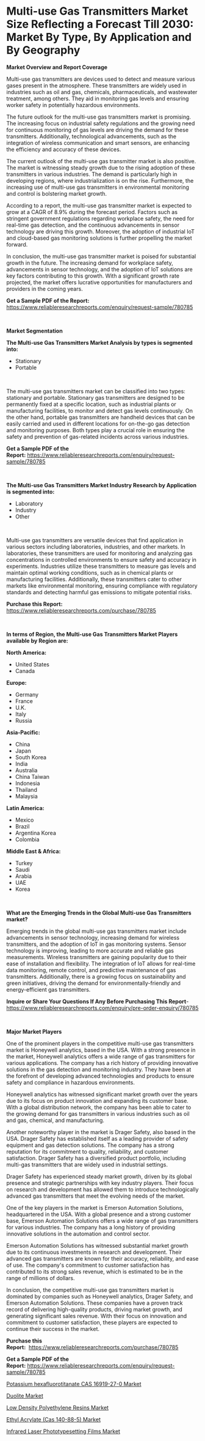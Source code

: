 <p><h1>Multi-use Gas Transmitters Market Size Reflecting a Forecast Till 2030: Market By Type, By Application and By Geography</h1></p><p><strong>Market Overview and Report Coverage</strong></p>
<p><p>Multi-use gas transmitters are devices used to detect and measure various gases present in the atmosphere. These transmitters are widely used in industries such as oil and gas, chemicals, pharmaceuticals, and wastewater treatment, among others. They aid in monitoring gas levels and ensuring worker safety in potentially hazardous environments.</p><p>The future outlook for the multi-use gas transmitters market is promising. The increasing focus on industrial safety regulations and the growing need for continuous monitoring of gas levels are driving the demand for these transmitters. Additionally, technological advancements, such as the integration of wireless communication and smart sensors, are enhancing the efficiency and accuracy of these devices.</p><p>The current outlook of the multi-use gas transmitter market is also positive. The market is witnessing steady growth due to the rising adoption of these transmitters in various industries. The demand is particularly high in developing regions, where industrialization is on the rise. Furthermore, the increasing use of multi-use gas transmitters in environmental monitoring and control is bolstering market growth.</p><p>According to a report, the multi-use gas transmitter market is expected to grow at a CAGR of 8.9% during the forecast period. Factors such as stringent government regulations regarding workplace safety, the need for real-time gas detection, and the continuous advancements in sensor technology are driving this growth. Moreover, the adoption of industrial IoT and cloud-based gas monitoring solutions is further propelling the market forward.</p><p>In conclusion, the multi-use gas transmitter market is poised for substantial growth in the future. The increasing demand for workplace safety, advancements in sensor technology, and the adoption of IoT solutions are key factors contributing to this growth. With a significant growth rate projected, the market offers lucrative opportunities for manufacturers and providers in the coming years.</p></p>
<p><strong>Get a Sample PDF of the Report:</strong> <a href="https://www.reliableresearchreports.com/enquiry/request-sample/780785">https://www.reliableresearchreports.com/enquiry/request-sample/780785</a></p>
<p>&nbsp;</p>
<p><strong>Market Segmentation</strong></p>
<p><strong>The Multi-use Gas Transmitters Market Analysis by types is segmented into:</strong></p>
<p><ul><li>Stationary</li><li>Portable</li></ul></p>
<p>&nbsp;</p>
<p><p>The multi-use gas transmitters market can be classified into two types: stationary and portable. Stationary gas transmitters are designed to be permanently fixed at a specific location, such as industrial plants or manufacturing facilities, to monitor and detect gas levels continuously. On the other hand, portable gas transmitters are handheld devices that can be easily carried and used in different locations for on-the-go gas detection and monitoring purposes. Both types play a crucial role in ensuring the safety and prevention of gas-related incidents across various industries.</p></p>
<p><strong>Get a Sample PDF of the Report:</strong>&nbsp;<a href="https://www.reliableresearchreports.com/enquiry/request-sample/780785">https://www.reliableresearchreports.com/enquiry/request-sample/780785</a></p>
<p>&nbsp;</p>
<p><strong>The Multi-use Gas Transmitters Market Industry Research by Application is segmented into:</strong></p>
<p><ul><li>Laboratory</li><li>Industry</li><li>Other</li></ul></p>
<p>&nbsp;</p>
<p><p>Multi-use gas transmitters are versatile devices that find application in various sectors including laboratories, industries, and other markets. In laboratories, these transmitters are used for monitoring and analyzing gas concentrations in controlled environments to ensure safety and accuracy in experiments. Industries utilize these transmitters to measure gas levels and maintain optimal working conditions, such as in chemical plants or manufacturing facilities. Additionally, these transmitters cater to other markets like environmental monitoring, ensuring compliance with regulatory standards and detecting harmful gas emissions to mitigate potential risks.</p></p>
<p><strong>Purchase this Report:</strong>&nbsp; <a href="https://www.reliableresearchreports.com/purchase/780785">https://www.reliableresearchreports.com/purchase/780785</a></p>
<p>&nbsp;</p>
<p><strong>In terms of Region, the Multi-use Gas Transmitters Market Players available by Region are:</strong></p>
<p>
    <p> <strong> North America: </strong>
        <ul>
            <li>United States</li>
            <li>Canada</li>
        </ul>
        </p> 
    <p> <strong> Europe: </strong>
        <ul>
            <li>Germany</li>
            <li>France</li>
            <li>U.K.</li>
            <li>Italy</li>
            <li>Russia</li>
        </ul>
        </p> 
    <p> <strong> Asia-Pacific: </strong>
        <ul>
            <li>China</li>
            <li>Japan</li>
            <li>South Korea</li>
            <li>India</li>
            <li>Australia</li>
            <li>China Taiwan</li>
            <li>Indonesia</li>
            <li>Thailand</li>
            <li>Malaysia</li>
        </ul>
        </p> 
    <p> <strong> Latin America: </strong>
        <ul>
            <li>Mexico</li>
            <li>Brazil</li>
            <li>Argentina Korea</li>
            <li>Colombia</li>
        </ul>
        </p> 
    <p> <strong> Middle East & Africa: </strong>
        <ul>
            <li>Turkey</li>
            <li>Saudi</li>
            <li>Arabia</li>
            <li>UAE</li>
            <li>Korea</li>
        </ul>
    </p>
    </p>
<p>&nbsp;</p>
<p><strong>What are the Emerging Trends in the Global Multi-use Gas Transmitters market?</strong></p>
<p><p>Emerging trends in the global multi-use gas transmitters market include advancements in sensor technology, increasing demand for wireless transmitters, and the adoption of IoT in gas monitoring systems. Sensor technology is improving, leading to more accurate and reliable gas measurements. Wireless transmitters are gaining popularity due to their ease of installation and flexibility. The integration of IoT allows for real-time data monitoring, remote control, and predictive maintenance of gas transmitters. Additionally, there is a growing focus on sustainability and green initiatives, driving the demand for environmentally-friendly and energy-efficient gas transmitters.</p></p>
<p><strong>Inquire or Share Your Questions If Any Before Purchasing This Report</strong>- <a href="https://www.reliableresearchreports.com/enquiry/pre-order-enquiry/780785">https://www.reliableresearchreports.com/enquiry/pre-order-enquiry/780785</a></p>
<p>&nbsp;</p>
<p><strong>Major Market Players</strong></p>
<p><p>One of the prominent players in the competitive multi-use gas transmitters market is Honeywell analytics, based in the USA. With a strong presence in the market, Honeywell analytics offers a wide range of gas transmitters for various applications. The company has a rich history of providing innovative solutions in the gas detection and monitoring industry. They have been at the forefront of developing advanced technologies and products to ensure safety and compliance in hazardous environments.</p><p>Honeywell analytics has witnessed significant market growth over the years due to its focus on product innovation and expanding its customer base. With a global distribution network, the company has been able to cater to the growing demand for gas transmitters in various industries such as oil and gas, chemical, and manufacturing.</p><p>Another noteworthy player in the market is Drager Safety, also based in the USA. Drager Safety has established itself as a leading provider of safety equipment and gas detection solutions. The company has a strong reputation for its commitment to quality, reliability, and customer satisfaction. Drager Safety has a diversified product portfolio, including multi-gas transmitters that are widely used in industrial settings.</p><p>Drager Safety has experienced steady market growth, driven by its global presence and strategic partnerships with key industry players. Their focus on research and development has allowed them to introduce technologically advanced gas transmitters that meet the evolving needs of the market.</p><p>One of the key players in the market is Emerson Automation Solutions, headquartered in the USA. With a global presence and a strong customer base, Emerson Automation Solutions offers a wide range of gas transmitters for various industries. The company has a long history of providing innovative solutions in the automation and control sector.</p><p>Emerson Automation Solutions has witnessed substantial market growth due to its continuous investments in research and development. Their advanced gas transmitters are known for their accuracy, reliability, and ease of use. The company's commitment to customer satisfaction has contributed to its strong sales revenue, which is estimated to be in the range of millions of dollars.</p><p>In conclusion, the competitive multi-use gas transmitters market is dominated by companies such as Honeywell analytics, Drager Safety, and Emerson Automation Solutions. These companies have a proven track record of delivering high-quality products, driving market growth, and generating significant sales revenue. With their focus on innovation and commitment to customer satisfaction, these players are expected to continue their success in the market.</p></p>
<p><strong>Purchase this Report:</strong>&nbsp;&nbsp;<a href="https://www.reliableresearchreports.com/purchase/780785">https://www.reliableresearchreports.com/purchase/780785</a></p>
<p></p>
<p><strong>Get a Sample PDF of the Report:</strong>&nbsp;<a href="https://www.reliableresearchreports.com/enquiry/request-sample/780785">https://www.reliableresearchreports.com/enquiry/request-sample/780785</a></p>
<p><p><a href="https://medium.com/@geoanderson1978/potassium-hexafluorotitanate-cas-16919-27-0-market-exploring-market-share-market-trends-and-afc6bfb6860d">Potassium hexafluorotitanate CAS 16919-27-0 Market</a></p><p><a href="https://www.linkedin.com/pulse/duolite-market-research-report-unlocks-analysis-financial/">Duolite Market</a></p><p><a href="https://www.linkedin.com/pulse/low-density-polyethylene-resins-market-size-share-amp-trends/">Low Density Polyethylene Resins Market</a></p><p><a href="https://www.linkedin.com/pulse/ethyl-acrylate-cas-140-88-5-market-size-share-global-analysis/">Ethyl Acrylate (Cas 140-88-5) Market</a></p><p><a href="https://medium.com/@mariliehowe/infrared-laser-phototypesetting-films-market-size-reveals-the-best-marketing-channels-in-global-57f83d9549dd">Infrared Laser Phototypesetting Films Market</a></p></p>